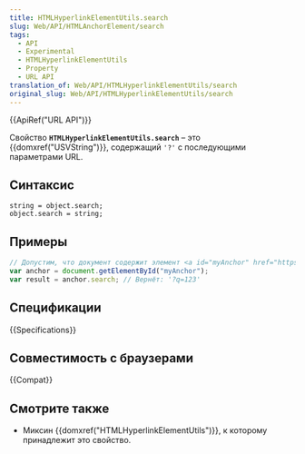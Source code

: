 ```yaml
---
title: HTMLHyperlinkElementUtils.search
slug: Web/API/HTMLAnchorElement/search
tags:
  - API
  - Experimental
  - HTMLHyperlinkElementUtils
  - Property
  - URL API
translation_of: Web/API/HTMLHyperlinkElementUtils/search
original_slug: Web/API/HTMLHyperlinkElementUtils/search
---
```


{{ApiRef("URL API")}}

Свойство **`HTMLHyperlinkElementUtils.search`** – это {{domxref("USVString")}}, содержащий `'?'` с последующими параметрами URL.

## Синтаксис

```
string = object.search;
object.search = string;
```

## Примеры

```js
// Допустим, что документ содержит элемент <a id="myAnchor" href="https://developer.mozilla.org/en-US/docs/HTMLHyperlinkElementUtils.search?q=123">
var anchor = document.getElementById("myAnchor");
var result = anchor.search; // Вернёт: '?q=123'
```

## Спецификации

{{Specifications}}

## Совместимость с браузерами

{{Compat}}

## Смотрите также

- Миксин {{domxref("HTMLHyperlinkElementUtils")}}, к которому принадлежит это свойство.
